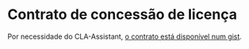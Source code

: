 # Contrato de concessão de licença

Por necessidade do CLA-Assistant, [o contrato está disponível num gist](https://gist.github.com/Yudi/0cf7842e51f0f1a6375380d28923b166).
